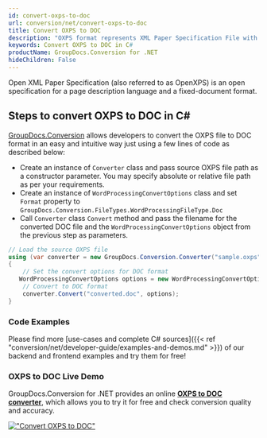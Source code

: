```yaml
---
id: convert-oxps-to-doc
url: conversion/net/convert-oxps-to-doc
title: Convert OXPS to DOC
description: "OXPS format represents XML Paper Specification File with .oxps extension. Learn how to convert OXPS to DOC file programmatically in C# language using GroupDocs.Conversion for .NET library."
keywords: Convert OXPS to DOC in C#
productName: GroupDocs.Conversion for .NET
hideChildren: False
---
```


Open XML Paper Specification (also referred to as OpenXPS) is an open specification for a page description language and a fixed-document format.

## Steps to convert OXPS to DOC in C#

[GroupDocs.Conversion](https://products.groupdocs.com/conversion/net) allows developers to convert the OXPS file to DOC format in an easy and intuitive way just using a few lines of code as described below:

* Create an instance of `Converter` class and pass source OXPS file path as a constructor parameter. You may specify absolute or relative file path as per your requirements. 
* Create an instance of `WordProcessingConvertOptions` class and set `Format` property to `GroupDocs.Conversion.FileTypes.WordProcessingFileType.Doc`
* Call `Converter` class `Convert` method and pass the filename for the converted DOC file and the `WordProcessingConvertOptions` object from the previous step as parameters.

```csharp
// Load the source OXPS file
using (var converter = new GroupDocs.Conversion.Converter("sample.oxps"))
{
    // Set the convert options for DOC format
   WordProcessingConvertOptions options = new WordProcessingConvertOptions { Format = GroupDocs.Conversion.FileTypes.WordProcessingFileType.Doc };
    // Convert to DOC format
    converter.Convert("converted.doc", options);
}
```

### Code Examples

Please find more [use-cases and complete C# sources]({{< ref "conversion/net/developer-guide/examples-and-demos.md" >}}) of our backend and frontend examples and try them for free!

### OXPS to DOC Live Demo

GroupDocs.Conversion for .NET provides an online [**OXPS to DOC converter**](https://products.groupdocs.app/conversion/oxps-to-doc), which allows you to try it for free and check conversion quality and accuracy.

[!["Convert OXPS to DOC"](conversion/net/images/convert-to-doc/convert-oxps-to-doc.png)](https://products.groupdocs.app/conversion/oxps-to-doc)